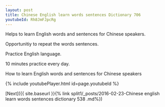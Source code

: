 ```yaml
---
layout: post
title: Chinese English learn words sentences Dictionary 706 
youtubeId: Rh8JmFJpcRg
---
```

 
 
Helps to learn English words and sentences for Chinese speakers.

Opportunitiy to repeat the words sentences. 

Practice English language. 
 
10 minutes practice every day. 
 
How to learn English words and sentences for Chinese speakers 
 
{% include youtubePlayer.html id=page.youtubeId %}
 
 
[Next]({{ site.baseurl }}{% link  split1/_posts/2016-02-23-Chinese english learn words sentences dictionary 538 .md%})
 
